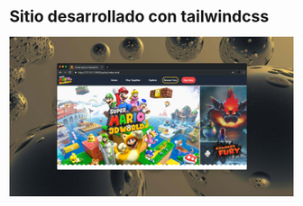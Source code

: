 # Sitio desarrollado con tailwindcss

![Captura de pantalla del sitio](/public/img/captura-sitio.jpg)
